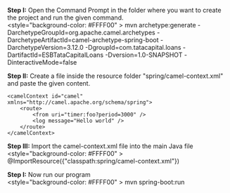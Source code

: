 <b>Step I:</b> Open the Command Prompt in the folder where you want to create the project and run the given command.</br>
<style="background-color: #FFFF00" >
mvn archetype:generate -DarchetypeGroupId=org.apache.camel.archetypes -DarchetypeArtifactId=camel-archetype-spring-boot -DarchetypeVersion=3.12.0 -DgroupId=com.tatacapital.loans -DartifactId=ESBTataCapitalLoans -Dversion=1.0-SNAPSHOT -DinteractiveMode=false
</style>

<b>Step II:</b> Create a file inside the resource folder "spring/camel-context.xml" and paste the given content.</br>
<?xml version="1.0" encoding="UTF-8"?>
<beans xmlns="http://www.springframework.org/schema/beans"
       xmlns:xsi="http://www.w3.org/2001/XMLSchema-instance" xmlns:spring="http://camel.apache.org/schema/spring"
       xsi:schemaLocation="http://www.springframework.org/schema/beans http://www.springframework.org/schema/beans/spring-beans.xsd http://camel.apache.org/schema/spring http://camel.apache.org/schema/spring/camel-spring.xsd">


    <camelContext id="camel" xmlns="http://camel.apache.org/schema/spring">
        <route>
            <from uri="timer:foo?period=3000" />
            <log message="Hello world" />
        </route>
    </camelContext>
</beans>


<b>Step III:</b> Import the camel-context.xml file into the main Java file</br>
<style="background-color: #FFFF00" >
@ImportResource({"classpath:spring/camel-context.xml"})
</style>


<b>Step I:</b> Now run our program</br>
<style="background-color: #FFFF00" >
mvn spring-boot:run
<style>
